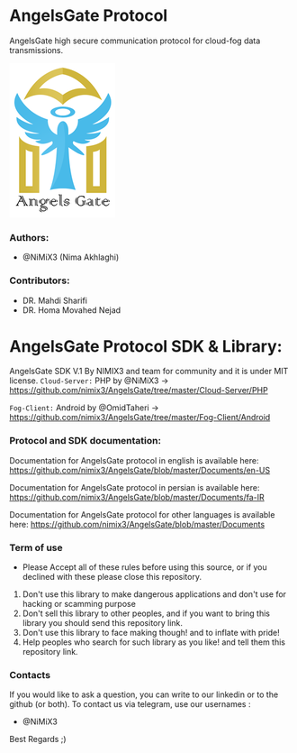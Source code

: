 # AngelsGate Protocol

AngelsGate high secure communication protocol for cloud-fog data transmissions.

![AngelsGate Logo](https://github.com/nimix3/AngelsGate/blob/master/Documents/en-US/AngelsGateLogo.png "AngelsGate Logo")


### Authors:

- @NiMiX3 (Nima Akhlaghi)


### Contributors:

- DR. Mahdi Sharifi
- DR. Homa Movahed Nejad


# AngelsGate Protocol SDK & Library:

 AngelsGate SDK V.1 By NIMIX3 and team for community and it is under MIT license.
 `Cloud-Server:`
    PHP by @NiMiX3 -> https://github.com/nimix3/AngelsGate/tree/master/Cloud-Server/PHP

 `Fog-Client:`
    Android by @OmidTaheri -> https://github.com/nimix3/AngelsGate/tree/master/Fog-Client/Android


### Protocol and SDK documentation:

Documentation for AngelsGate protocol in english is available here: https://github.com/nimix3/AngelsGate/blob/master/Documents/en-US

Documentation for AngelsGate protocol in persian is available here: https://github.com/nimix3/AngelsGate/blob/master/Documents/fa-IR

Documentation for AngelsGate protocol for other languages is available here: https://github.com/nimix3/AngelsGate/blob/master/Documents


### Term of use
- Please Accept all of these rules before using this source, or if you declined with these please close this repository.

1. Don't use this library to make dangerous applications and don't use for hacking or scamming purpose
2. Don't sell this library to other peoples, and if you want to bring this library you should send this repository link.
3. Don't use this library to face making though! and to inflate with pride!
4. Help peoples who search for such library as you like! and tell them this repository link.



### Contacts 

If you would like to ask a question, you can write to our linkedin or to the github (or both). To contact us via telegram, use our usernames :  
- @NiMiX3


Best Regards  ;)
